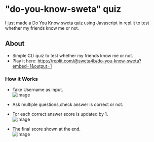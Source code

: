 # "do-you-know-sweta" quiz
I just made a Do You Know sweta quiz using Javascript in repl.it to test whether my friends know me or not.

## About
* Simple CLI quiz to test whether my friends know me or not.
* Play it here: https://replit.com/@sweta4b/do-you-know-sweta?embed=1&output=1

### How it Works
* Take Username as input. <br />
  ![image](https://user-images.githubusercontent.com/110299602/208465966-0eb0ae23-5b5d-46f5-9a3a-6e153d993b1c.png)

* Ask multiple questions,check answer is correct or not.
* For each correct answer score is updated by 1.<br/>
  ![image](https://user-images.githubusercontent.com/110299602/208466994-5dc482b5-0184-4073-9607-90b7684e70e7.png)

* The final score shown at the end.</br>
  ![image](https://user-images.githubusercontent.com/110299602/208643103-6ad9aa67-bf7a-48fd-9637-9e98f71c1c0c.png)

